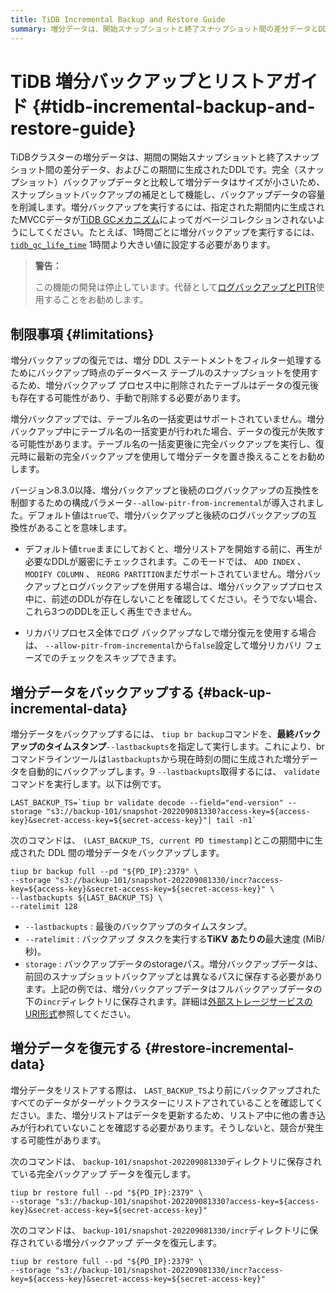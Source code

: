 ```yaml
---
title: TiDB Incremental Backup and Restore Guide
summary: 増分データは、開始スナップショットと終了スナップショット間の差分データとDDLです。これによりバックアップボリュームが削減され、増分バックアップにはtidb_gc_life_time`の設定が必要になります。増分バックアップには`tiup br backup`と`--lastbackupts`オプションを使用し、増分データを復元する前に以前のデータがすべて復元されていることを確認してください。
---
```


# TiDB 増分バックアップとリストアガイド {#tidb-incremental-backup-and-restore-guide}

TiDBクラスターの増分データは、期間の開始スナップショットと終了スナップショット間の差分データ、およびこの期間に生成されたDDLです。完全（スナップショット）バックアップデータと比較して増分データはサイズが小さいため、スナップショットバックアップの補足として機能し、バックアップデータの容量を削減します。増分バックアップを実行するには、指定された期間内に生成されたMVCCデータが[TiDB GCメカニズム](/garbage-collection-overview.md)によってガベージコレクションされないようにしてください。たとえば、1時間ごとに増分バックアップを実行するには、 [`tidb_gc_life_time`](/system-variables.md#tidb_gc_life_time-new-in-v50) 1時間より大きい値に設定する必要があります。

> **警告：**
>
> この機能の開発は停止しています。代替として[ログバックアップとPITR](/br/br-pitr-guide.md)使用することをお勧めします。

## 制限事項 {#limitations}

増分バックアップの復元では、増分 DDL ステートメントをフィルター処理するためにバックアップ時点のデータベース テーブルのスナップショットを使用するため、増分バックアップ プロセス中に削除されたテーブルはデータの復元後も存在する可能性があり、手動で削除する必要があります。

増分バックアップでは、テーブル名の一括変更はサポートされていません。増分バックアップ中にテーブル名の一括変更が行われた場合、データの復元が失敗する可能性があります。テーブル名の一括変更後に完全バックアップを実行し、復元時に最新の完全バックアップを使用して増分データを置き換えることをお勧めします。

バージョン8.3.0以降、増分バックアップと後続のログバックアップの互換性を制御するための構成パラメータ`--allow-pitr-from-incremental`が導入されました。デフォルト値は`true`で、増分バックアップと後続のログバックアップの互換性があることを意味します。

-   デフォルト値`true`ままにしておくと、増分リストアを開始する前に、再生が必要なDDLが厳密にチェックされます。このモードでは、 `ADD INDEX` 、 `MODIFY COLUMN` 、 `REORG PARTITION`まだサポートされていません。増分バックアップとログバックアップを併用する場合は、増分バックアッププロセス中に、前述のDDLが存在しないことを確認してください。そうでない場合、これら3つのDDLを正しく再生できません。

-   リカバリプロセス全体でログ バックアップなしで増分復元を使用する場合は、 `--allow-pitr-from-incremental`から`false`設定して増分リカバリ フェーズでのチェックをスキップできます。

## 増分データをバックアップする {#back-up-incremental-data}

増分データをバックアップするには、 `tiup br backup`コマンドを、**最終バックアップのタイムスタンプ**`--lastbackupts`を指定して実行します。これにより、br コマンドラインツールは`lastbackupts`から現在時刻の間に生成された増分データを自動的にバックアップします。9 `--lastbackupts`取得するには、 `validate`コマンドを実行します。以下は例です。

```shell
LAST_BACKUP_TS=`tiup br validate decode --field="end-version" --storage "s3://backup-101/snapshot-202209081330?access-key=${access-key}&secret-access-key=${secret-access-key}"| tail -n1`
```

次のコマンドは、 `(LAST_BACKUP_TS, current PD timestamp]`とこの期間中に生成された DDL 間の増分データをバックアップします。

```shell
tiup br backup full --pd "${PD_IP}:2379" \
--storage "s3://backup-101/snapshot-202209081330/incr?access-key=${access-key}&secret-access-key=${secret-access-key}" \
--lastbackupts ${LAST_BACKUP_TS} \
--ratelimit 128
```

-   `--lastbackupts` : 最後のバックアップのタイムスタンプ。
-   `--ratelimit` : バックアップ タスクを実行する**TiKV あたりの**最大速度 (MiB/秒)。
-   `storage` : バックアップデータのstorageパス。増分バックアップデータは、前回のスナップショットバックアップとは異なるパスに保存する必要があります。上記の例では、増分バックアップデータはフルバックアップデータの下の`incr`ディレクトリに保存されます。詳細は[外部ストレージサービスのURI形式](/external-storage-uri.md)参照してください。

## 増分データを復元する {#restore-incremental-data}

増分データをリストアする際は、 `LAST_BACKUP_TS`より前にバックアップされたすべてのデータがターゲットクラスターにリストアされていることを確認してください。また、増分リストアはデータを更新するため、リストア中に他の書き込みが行われていないことを確認する必要があります。そうしないと、競合が発生する可能性があります。

次のコマンドは、 `backup-101/snapshot-202209081330`ディレクトリに保存されている完全バックアップ データを復元します。

```shell
tiup br restore full --pd "${PD_IP}:2379" \
--storage "s3://backup-101/snapshot-202209081330?access-key=${access-key}&secret-access-key=${secret-access-key}"
```

次のコマンドは、 `backup-101/snapshot-202209081330/incr`ディレクトリに保存されている増分バックアップ データを復元します。

```shell
tiup br restore full --pd "${PD_IP}:2379" \
--storage "s3://backup-101/snapshot-202209081330/incr?access-key=${access-key}&secret-access-key=${secret-access-key}"
```
